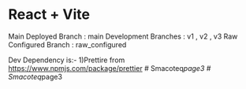 # React + Vite

Main Deployed Branch : main
Development Branches : v1 , v2 , v3
Raw Configured Branch : raw_configured

Dev Dependency is:-
1)Prettire from https://www.npmjs.com/package/prettier
#   S m a c o t e q _ p a g e 3  
 #   S m a c o t e q _ p a g e 3  
 
